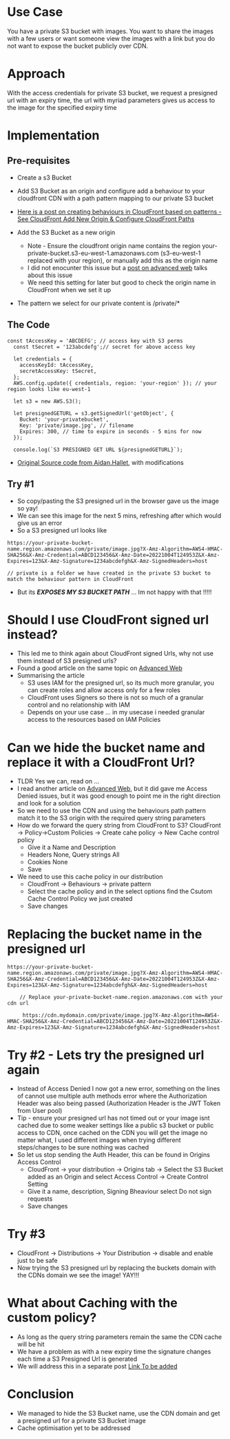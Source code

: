 # Use Case
You have a private S3 bucket with images. You want to share the images with a few users or want someone view the images with a link but you do not want to expose the bucket publicly over CDN.
# Approach
With the access credentials for private S3 bucket, we request a presigned url with an expiry time, the url with myriad parameters gives us access to the image for the specified expiry time 

# Implementation
 ## Pre-requisites
- Create a s3 Bucket 
- Add S3 Bucket as an origin and configure add a behaviour to your cloudfront CDN with a path pattern mapping to our private S3 bucket 
- [Here is a post on creating behaviours in CloudFront based on patterns - See CloudFront Add New Origin
 & Configure CloudFront Paths](https://github.com/amythical/aws/blob/main/cloudfront/cloudfront-serve-private-content-only-to-logged-in-users-s3.md)
- Add the S3 Bucket as a new origin
    - Note - Ensure the cloudfront origin name contains the region your-private-bucket.s3-eu-west-1.amazonaws.com (s3-eu-west-1 replaced with your region), or manually add this as the origin name
    - I did not enocunter this issue but a [post on advanced web](https://advancedweb.hu/how-to-use-s3-signed-urls-with-cloudfront/) talks about this issue
    - We need this setting for later but good to check the origin name in CloudFront when we set it up

- The pattern we select for our private content is /private/* 

## The Code
```
const tAccessKey = 'ABCDEFG'; // access key with S3 perms
  const tSecret = '123abcdefg';// secret for above access key

  let credentials = {
    accessKeyId: tAccessKey,
    secretAccessKey: tSecret,
  };
  AWS.config.update({ credentials, region: 'your-region' }); // your region looks like eu-west-1

  let s3 = new AWS.S3();

  let presignedGETURL = s3.getSignedUrl('getObject', {
    Bucket: 'your-privatebucket',
    Key: 'private/image.jpg', // filename
    Expires: 300, // time to expire in seconds - 5 mins for now
  });

  console.log(`S3 PRESIGNED GET URL ${presignedGETURL}`);
```
- [ Original Source code from Aidan.Hallet](https://medium.com/@aidan.hallett/securing-aws-s3-uploads-using-presigned-urls-aa821c13ae8d), with modifications

## Try #1
- So copy/pasting the S3 presigned url in the browser gave us the image so yay!
- We can see this image for the next 5 mins, refreshing after which would give us an error
- So a S3 presigned url looks like 
```
https://your-private-bucket-name.region.amazonaws.com/private/image.jpg?X-Amz-Algorithm=AWS4-HMAC-SHA256&X-Amz-Credential=ABCD123456&X-Amz-Date=20221004T124953Z&X-Amz-Expires=123&X-Amz-Signature=1234abcdefgh&X-Amz-SignedHeaders=host

// private is a folder we have created in the private S3 bucket to match the behaviour pattern in CloudFront
```
- But its _**EXPOSES MY S3 BUCKET PATH**_ ... Im not  happy with that !!!!!

# Should I use CloudFront signed url instead?
- This led me to think again about CloudFront signed Urls, why not use them instead of S3 presigned urls?
- Found a good article on the same topic on [Advanced Web](https://advancedweb.hu/the-differences-between-s3-and-cloudfront-signed-urls/)
- Summarising the article
    - S3 uses IAM for the presigned url, so its much more granular, you can create roles and allow access only for a few roles
    - CloudFront uses Signers so there is not so much of a granular control and no relationship with IAM
    - Depends on your use case ... in my usecase i needed granular access to the resources based on IAM Policies 

# Can we hide the bucket name and replace it with a CloudFront Url?
- TLDR Yes we can, read on ...
- I read another article on [Advanced Web](https://advancedweb.hu/how-to-use-s3-signed-urls-with-cloudfront/), but it did gave me Access Denied issues, but it was good enough to point me in the right direction and look for a solution
- So we need to use the CDN and using the behaviours path pattern match it to the S3 origin with the required query string parameters 
- How do we forward the query string from CloudFront to S3?
    CloudFront -> Policy->Custom Policies -> Create cahe policy -> New Cache control policy 
    - Give it a Name and Description
    - Headers None, Query strings All
    - Cookies None
    - Save
- We need to use this cache policy in our distribution
    - CloudFront -> Behaviours -> private pattern
    - Select the cache policy and in the select options find the Csutom Cache Control Policy we just created
    - Save changes

# Replacing the bucket name in the presigned url
```
https://your-private-bucket-name.region.amazonaws.com/private/image.jpg?X-Amz-Algorithm=AWS4-HMAC-SHA256&X-Amz-Credential=ABCD123456&X-Amz-Date=20221004T124953Z&X-Amz-Expires=123&X-Amz-Signature=1234abcdefgh&X-Amz-SignedHeaders=host  

    // Replace your-private-bucket-name.region.amazonaws.com with your cdn url
    
     https://cdn.mydomain.com/private/image.jpg?X-Amz-Algorithm=AWS4-HMAC-SHA256&X-Amz-Credential=ABCD123456&X-Amz-Date=20221004T124953Z&X-Amz-Expires=123&X-Amz-Signature=1234abcdefgh&X-Amz-SignedHeaders=host  
``` 
# Try #2 - Lets try the presigned url again
- Instead of Access Denied I now got a new error, something on the lines of cannot use multiple auth methods error where the Authorization Header was also being passed (Authorization Header is the JWT Token from User pool)
- Tip - ensure your presigned url has not timed out or your image isnt cached due to some weaker settings like a public s3 bucket or public access to CDN, once cached on the CDN you will get the image no matter what, I used different images when trying different steps/changes to be sure nothing was cached 
- So let us stop sending the Auth Header, this can be found in Origins Access Control
    - CloudFront -> your distribution -> Origins tab -> Select the S3 Bucket added as an Origin and select Access Control -> Create Control Setting
    - Give it a name, description, Signing Bheaviour select Do not sign requests
    - Save changes

# Try #3
- CloudFront -> Distributions -> Your Distribution -> disable and enable just to be safe
- Now trying the S3 presigned url by replacing the buckets domain with the CDNs domain we see the image! YAY!!!

# What about Caching with the custom policy?
- As long as the query string parameters remain the same the CDN cache will be hit
- We have a problem as with a new expiry time the signature changes each time a S3 Presigned Url is generated
- We will address this in a separate post [Link To be added]()

# Conclusion
 - We managed to hide the S3 Bucket name, use the CDN domain and get a presigned url for a private S3 Bucket image
 - Cache optimisation yet to be addressed

